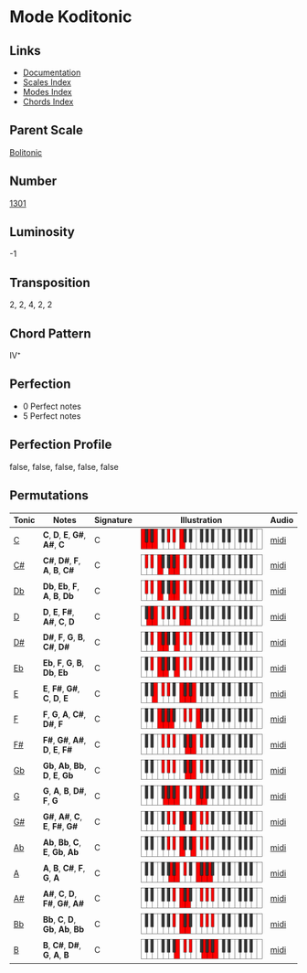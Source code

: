 # Mode Koditonic

## Links

- [Documentation](README.md)
- [Scales Index](Scales.md)
- [Modes Index](Modes.md)
- [Chords Index](Chords.md)

## Parent Scale

[Bolitonic](ScaleBolitonic.md)

## Number

[1301](https://ianring.com/musictheory/scales/1301)

## Luminosity

-1

## Transposition

2, 2, 4, 2, 2

## Chord Pattern

IV⁺

## Perfection

- 0 Perfect notes
- 5 Perfect notes

## Perfection Profile

false, false, false, false, false

## Permutations

| Tonic | Notes | Signature | Illustration | Audio |
|-------|-------|-----------|--------------|-------|
| [C](ModeCNaturalKoditonic.md) | **C**, **D**, **E**, **G#**, **A#**, **C** | C | ![CNaturalKoditonic](ModeCNaturalKoditonic.png) | [midi](https://github.com/edipermadi/music/blob/main/docs/ModeCNaturalKoditonic.mid?raw=true) |
| [C#](ModeCSharpKoditonic.md) | **C#**, **D#**, **F**, **A**, **B**, **C#** | C | ![CSharpKoditonic](ModeCSharpKoditonic.png) | [midi](https://github.com/edipermadi/music/blob/main/docs/ModeCSharpKoditonic.mid?raw=true) |
| [Db](ModeDFlatKoditonic.md) | **Db**, **Eb**, **F**, **A**, **B**, **Db** | C | ![DFlatKoditonic](ModeDFlatKoditonic.png) | [midi](https://github.com/edipermadi/music/blob/main/docs/ModeDFlatKoditonic.mid?raw=true) |
| [D](ModeDNaturalKoditonic.md) | **D**, **E**, **F#**, **A#**, **C**, **D** | C | ![DNaturalKoditonic](ModeDNaturalKoditonic.png) | [midi](https://github.com/edipermadi/music/blob/main/docs/ModeDNaturalKoditonic.mid?raw=true) |
| [D#](ModeDSharpKoditonic.md) | **D#**, **F**, **G**, **B**, **C#**, **D#** | C | ![DSharpKoditonic](ModeDSharpKoditonic.png) | [midi](https://github.com/edipermadi/music/blob/main/docs/ModeDSharpKoditonic.mid?raw=true) |
| [Eb](ModeEFlatKoditonic.md) | **Eb**, **F**, **G**, **B**, **Db**, **Eb** | C | ![EFlatKoditonic](ModeEFlatKoditonic.png) | [midi](https://github.com/edipermadi/music/blob/main/docs/ModeEFlatKoditonic.mid?raw=true) |
| [E](ModeENaturalKoditonic.md) | **E**, **F#**, **G#**, **C**, **D**, **E** | C | ![ENaturalKoditonic](ModeENaturalKoditonic.png) | [midi](https://github.com/edipermadi/music/blob/main/docs/ModeENaturalKoditonic.mid?raw=true) |
| [F](ModeFNaturalKoditonic.md) | **F**, **G**, **A**, **C#**, **D#**, **F** | C | ![FNaturalKoditonic](ModeFNaturalKoditonic.png) | [midi](https://github.com/edipermadi/music/blob/main/docs/ModeFNaturalKoditonic.mid?raw=true) |
| [F#](ModeFSharpKoditonic.md) | **F#**, **G#**, **A#**, **D**, **E**, **F#** | C | ![FSharpKoditonic](ModeFSharpKoditonic.png) | [midi](https://github.com/edipermadi/music/blob/main/docs/ModeFSharpKoditonic.mid?raw=true) |
| [Gb](ModeGFlatKoditonic.md) | **Gb**, **Ab**, **Bb**, **D**, **E**, **Gb** | C | ![GFlatKoditonic](ModeGFlatKoditonic.png) | [midi](https://github.com/edipermadi/music/blob/main/docs/ModeGFlatKoditonic.mid?raw=true) |
| [G](ModeGNaturalKoditonic.md) | **G**, **A**, **B**, **D#**, **F**, **G** | C | ![GNaturalKoditonic](ModeGNaturalKoditonic.png) | [midi](https://github.com/edipermadi/music/blob/main/docs/ModeGNaturalKoditonic.mid?raw=true) |
| [G#](ModeGSharpKoditonic.md) | **G#**, **A#**, **C**, **E**, **F#**, **G#** | C | ![GSharpKoditonic](ModeGSharpKoditonic.png) | [midi](https://github.com/edipermadi/music/blob/main/docs/ModeGSharpKoditonic.mid?raw=true) |
| [Ab](ModeAFlatKoditonic.md) | **Ab**, **Bb**, **C**, **E**, **Gb**, **Ab** | C | ![AFlatKoditonic](ModeAFlatKoditonic.png) | [midi](https://github.com/edipermadi/music/blob/main/docs/ModeAFlatKoditonic.mid?raw=true) |
| [A](ModeANaturalKoditonic.md) | **A**, **B**, **C#**, **F**, **G**, **A** | C | ![ANaturalKoditonic](ModeANaturalKoditonic.png) | [midi](https://github.com/edipermadi/music/blob/main/docs/ModeANaturalKoditonic.mid?raw=true) |
| [A#](ModeASharpKoditonic.md) | **A#**, **C**, **D**, **F#**, **G#**, **A#** | C | ![ASharpKoditonic](ModeASharpKoditonic.png) | [midi](https://github.com/edipermadi/music/blob/main/docs/ModeASharpKoditonic.mid?raw=true) |
| [Bb](ModeBFlatKoditonic.md) | **Bb**, **C**, **D**, **Gb**, **Ab**, **Bb** | C | ![BFlatKoditonic](ModeBFlatKoditonic.png) | [midi](https://github.com/edipermadi/music/blob/main/docs/ModeBFlatKoditonic.mid?raw=true) |
| [B](ModeBNaturalKoditonic.md) | **B**, **C#**, **D#**, **G**, **A**, **B** | C | ![BNaturalKoditonic](ModeBNaturalKoditonic.png) | [midi](https://github.com/edipermadi/music/blob/main/docs/ModeBNaturalKoditonic.mid?raw=true) |
